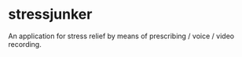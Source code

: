 # stressjunker

An application for stress relief by means of prescribing / voice / video recording.
